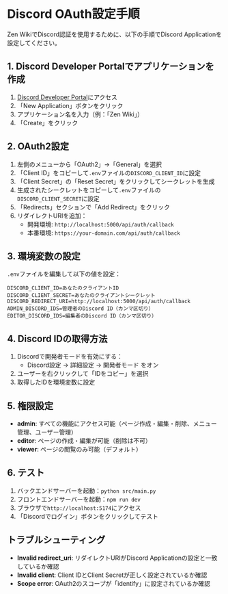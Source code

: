 # Discord OAuth設定手順

Zen WikiでDiscord認証を使用するために、以下の手順でDiscord Applicationを設定してください。

## 1. Discord Developer Portalでアプリケーションを作成

1. [Discord Developer Portal](https://discord.com/developers/applications)にアクセス
2. 「New Application」ボタンをクリック
3. アプリケーション名を入力（例：「Zen Wiki」）
4. 「Create」をクリック

## 2. OAuth2設定

1. 左側のメニューから「OAuth2」→「General」を選択
2. 「Client ID」をコピーして`.env`ファイルの`DISCORD_CLIENT_ID`に設定
3. 「Client Secret」の「Reset Secret」をクリックしてシークレットを生成
4. 生成されたシークレットをコピーして`.env`ファイルの`DISCORD_CLIENT_SECRET`に設定
5. 「Redirects」セクションで「Add Redirect」をクリック
6. リダイレクトURIを追加：
   - 開発環境: `http://localhost:5000/api/auth/callback`
   - 本番環境: `https://your-domain.com/api/auth/callback`

## 3. 環境変数の設定

`.env`ファイルを編集して以下の値を設定：

```env
DISCORD_CLIENT_ID=あなたのクライアントID
DISCORD_CLIENT_SECRET=あなたのクライアントシークレット
DISCORD_REDIRECT_URI=http://localhost:5000/api/auth/callback
ADMIN_DISCORD_IDS=管理者のDiscord ID（カンマ区切り）
EDITOR_DISCORD_IDS=編集者のDiscord ID（カンマ区切り）
```

## 4. Discord IDの取得方法

1. Discordで開発者モードを有効にする：
   - Discord設定 → 詳細設定 → 開発者モード をオン
2. ユーザーを右クリックして「IDをコピー」を選択
3. 取得したIDを環境変数に設定

## 5. 権限設定

- **admin**: すべての機能にアクセス可能（ページ作成・編集・削除、メニュー管理、ユーザー管理）
- **editor**: ページの作成・編集が可能（削除は不可）
- **viewer**: ページの閲覧のみ可能（デフォルト）

## 6. テスト

1. バックエンドサーバーを起動：`python src/main.py`
2. フロントエンドサーバーを起動：`npm run dev`
3. ブラウザで`http://localhost:5174`にアクセス
4. 「Discordでログイン」ボタンをクリックしてテスト

## トラブルシューティング

- **Invalid redirect_uri**: リダイレクトURIがDiscord Applicationの設定と一致しているか確認
- **Invalid client**: Client IDとClient Secretが正しく設定されているか確認
- **Scope error**: OAuth2のスコープが「identify」に設定されているか確認
